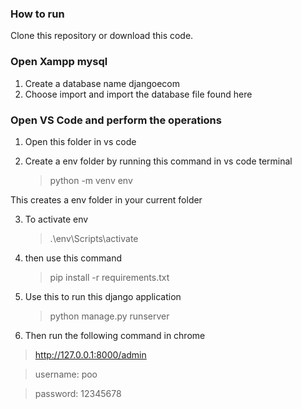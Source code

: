 ### How to run
Clone this repository or download this code. 

### Open Xampp mysql 

1. Create a database name djangoecom
2. Choose import and import the database file found here

### Open VS Code and perform the operations
1. Open this folder in vs code
2. Create a env folder by running this command in vs code terminal
   
   > python -m venv env

This creates a env folder in your current folder

3. To activate env

   >.\env\Scripts\activate

4. then use this command

    > pip install -r requirements.txt

5. Use this to run this django application

    > python manage.py runserver

6. Then  run the following command in chrome

 >  http://127.0.0.1:8000/admin

> username: poo

  > password: 12345678
